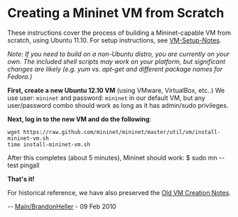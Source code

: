 Creating a Mininet VM from Scratch
===================================

These instructions cover the process of building a Mininet-capable VM from scratch, using Ubuntu 11.10. For setup instructions, see [VM-Setup-Notes](VM-Setup-Notes).

_Note: If you need to build on a non-Ubuntu distro, you are currently on your own. The included shell scripts may work on your platform, but significant changes are likely (e.g. yum vs. apt-get and different package names for Fedora.)_

**First, create a new Ubuntu 12.10 VM** (using VMware, VirtualBox, etc..) We use user: `mininet` and password: `mininet` in our default VM, but any user/password combo should work as long as it has admin/sudo privileges.

**Next, log in to the new VM and do the following**:

    wget https://raw.github.com/mininet/mininet/master/util/vm/install-mininet-vm.sh
    time install-mininet-vm.sh

After this completes (about 5 minutes), Mininet should work:
    $ sudo mn --test pingall


**That's it!**

For historical reference, we have also preserved the [Old VM Creation Notes](Old-VM-Creation-Notes).

-- [Main/BrandonHeller](../Main/BrandonHeller) - 09 Feb 2010